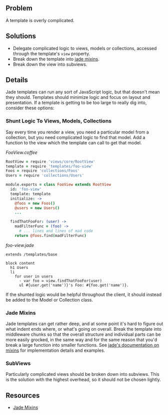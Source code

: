 ## Problem

A template is overly complicated.

## Solutions

* Delegate complicated logic to views, models or collections, accessed through the template's `view` property.
* Break down the template into [jade mixins](http://jade-lang.com/reference/mixins/).
* Break down the view into subviews.

## Details

Jade templates can run any sort of JavaScript logic, but that doesn't mean they should. Templates should minimize logic and focus on layout and presentation. If a template is getting to be too large to really dig into, consider these options:

### Shunt Logic To Views, Models, Collections

Say every time you render a view, you need a particular model from a collection, but you need complicated logic to find that model. Add a function to the view which the template can call to get that model.

*FooView.coffee*

  ```coffeescript
  RootView = require 'views/core/RootView'
  template = require 'templates/foo-view'
  Foos = require 'collections/Foos'
  Users = require 'collections/Users'
  
  module.exports = class FooView extends RootView
    id: 'foo-view'
    template: template
    initialize: ->
      @foos = new Foos()
      @users = new Users()
      ...

    findThatFooFor: (user) ->
      madFilterFunc = (foo) ->
        # ... lines and lines of mad code
      return @foos.find(madFilterFunc)
  ```

*foo-view.jade*

  ```jade
  extends /templates/base

  block content
    h1 Users
    li
      for user in users
        - var foo = view.findThatFooFor(user)
        ul #{user.get('name')}'s Foo: #{foo.get('name')}.
  ```

If the shunted logic would be helpful throughout the client, it should instead be added to the Model or Collection class.

### Jade Mixins

Jade templates can get rather deep, and at some point it's hard to figure out what indent ends where, or what's going on overall. Break the template into middleware chunks so that the overall structure and individual parts can be more easily grocked, in the same way and for the same reason that you'd break a large function into smaller functions. See [jade's documentation on mixins](http://jade-lang.com/reference/mixins/) for implementation details and examples.

### SubViews

Particularly complicated views should be broken down into subviews. This is the solution with the highest overhead, so it should not be chosen lightly.

## Resources

* [Jade Mixins](http://jade-lang.com/reference/mixins/)